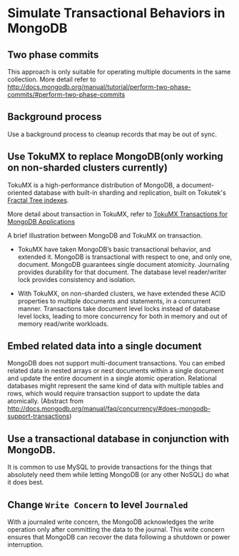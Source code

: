 # Simulate Transactional Behaviors in MongoDB

## Two phase commits

This approach is only suitable for operating multiple documents in the same collection. More detail refer to http://docs.mongodb.org/manual/tutorial/perform-two-phase-commits/#perform-two-phase-commits

## Background process

Use a background process to cleanup records that may be out of sync.

## Use TokuMX to replace MongoDB(only working on non-sharded clusters currently)

TokuMX is a high-performance distribution of MongoDB, a document-oriented database with built-in sharding and replication, built on Tokutek's [Fractal Tree indexes](https://github.com/Tokutek/ft-index).

More detail about transaction in TokuMX, refer to [TokuMX Transactions for MongoDB Applications](https://www.percona.com/blog/2013/10/31/introducing-tokumx-transactions-for-mongodb-applications/)

A brief illustration between MongoDB and TokuMX on transaction.

- TokuMX have taken MongoDB’s basic transactional behavior, and extended it. MongoDB is transactional with respect to one, and only one, document. MongoDB guarantees single document atomicity. Journaling provides durability for that document. The database level reader/writer lock provides consistency and isolation.

- With TokuMX, on non-sharded clusters, we have extended these ACID properties to multiple documents and statements, in a concurrent manner. Transactions take document level locks instead of database level locks, leading to more concurrency for both in memory and out of memory read/write workloads.

## Embed related data into a single document

MongoDB does not support multi-document transactions. You can embed related data in nested arrays or nest documents within a single document and update the entire document in a single atomic operation. Relational databases might represent the same kind of data with multiple tables and rows, which would require transaction support to update the data atomically. (Abstract from http://docs.mongodb.org/manual/faq/concurrency/#does-mongodb-support-transactions)

## Use a transactional database in conjunction with MongoDB.

It is common to use MySQL to provide transactions for the things that absolutely need them while letting MongoDB (or any other NoSQL) do what it does best.

## Change `Write Concern` to level `Journaled`

With a journaled write concern, the MongoDB acknowledges the write operation only after committing the data to the journal. This write concern ensures that MongoDB can recover the data following a shutdown or power interruption.
